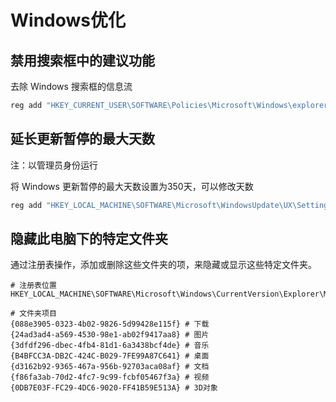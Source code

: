 # Windows优化

## 禁用搜索框中的建议功能

去除 Windows 搜索框的信息流

```bash
reg add "HKEY_CURRENT_USER\SOFTWARE\Policies\Microsoft\Windows\explorer" /v DisableSearchBoxSuggestions /t reg_dword /d 1 /f
```

## 延长更新暂停的最大天数

注：以管理员身份运行

将 Windows 更新暂停的最大天数设置为350天，可以修改天数

```bash
reg add "HKEY_LOCAL_MACHINE\SOFTWARE\Microsoft\WindowsUpdate\UX\Settings" /v FlightSettingsMaxPauseDays /t reg_dword /d 350 /f
```

## 隐藏此电脑下的特定文件夹

通过注册表操作，添加或删除这些文件夹的项，来隐藏或显示这些特定文件夹。

```Plaintext
# 注册表位置
HKEY_LOCAL_MACHINE\SOFTWARE\Microsoft\Windows\CurrentVersion\Explorer\MyComputer\NameSpace\

# 文件夹项目
{088e3905-0323-4b02-9826-5d99428e115f} # 下载
{24ad3ad4-a569-4530-98e1-ab02f9417aa8} # 图片
{3dfdf296-dbec-4fb4-81d1-6a3438bcf4de} # 音乐
{B4BFCC3A-DB2C-424C-B029-7FE99A87C641} # 桌面
{d3162b92-9365-467a-956b-92703aca08af} # 文档
{f86fa3ab-70d2-4fc7-9c99-fcbf05467f3a} # 视频
{0DB7E03F-FC29-4DC6-9020-FF41B59E513A} # 3D对象

```